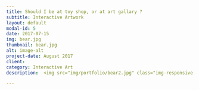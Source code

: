 ```yaml
---
title: Should I be at toy shop, or at art gallary ?
subtitle: Interactive Artwork
layout: default
modal-id: 5
date: 2017-07-15
img: bear.jpg
thumbnail: bear.jpg
alt: image-alt
project-date: August 2017
client:
category: Interactive Art
description:  <img src="img/portfolio/bear2.jpg" class="img-responsive img-centered" alt="Interview">Interview Pressure<br> <img src="img/portfolio/bear3.jpg" class="img-responsive img-centered" alt="Interview">Interview Pressure<br> <img src="img/portfolio/bear4.jpg" class="img-responsive img-centered" alt="Interview">Interview Pressure<br> Should I be at toy shop, or at art gallary ? <br> 2017 <br>  Arduino and other materials <br> 

---
```

